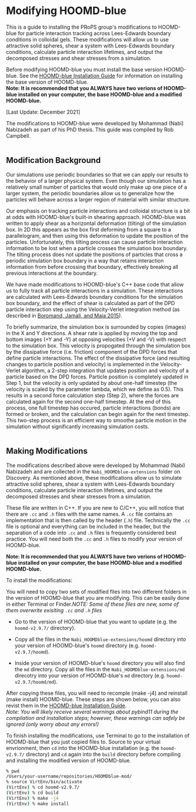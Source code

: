 # Modifying HOOMD-blue 

This is a guide to installing the PRoPS group's modifications to HOOMD-blue for particle interaction tracking across Lees-Edwards boundary conditions in colloidal gels. These modifications will allow us to use attractive solid spheres, shear a system with Lees-Edwards boundary conditions, calculate particle interaction lifetimes, and output the decomposed stresses and shear stresses from a simulation.

Before modifying HOOMD-blue you must install the base version HOOMD-blue. See the [HOOMD-blue Installation Guide](/01-HOOMDblue-Install-Guide.md) for information on installing the base version of HOOMD-blue.<br>
**Note: It is recommended that you ALWAYS have two verions of HOOMD-blue installed on your computer, the base HOOMD-blue and a modified HOOMD-blue.**

[Last Update: December 2021]

The modifications to HOOMD-blue were developed by Mohammad (Nabi) Nabizadeh as part of his PhD thesis. This guide was compiled by Rob Campbell.
<br>
<br>
## Modification Background

Our simulations use periodic boundaries so that we can apply our results to the behavior of a larger physical system. Even though our simulation has a relatively small number of particles that would only make up one piece of a larger system, the periodic boundaries allow us to generalize how the particles will behave across a larger region of material with similar structure. 

Our emphasis on tracking particle interactions and colloidal structure is a bit at odds with HOOMD-blue's built-in shearing approach. HOOMD-blue was written to apply shear as a horizontal deformation (tilting) of the simulation box. In 2D this appears as the box first deforming from a square to a parallelogram, and then using this deformation to update the position of the particles. Unfortunately, this tilting process can cause particle interaction information to be lost when a particle crosses the simulation box boundary. The tilting process does not update the positions of particles that cross a periodic simulation box boundary in a way that retains interaction information from before crossing that boundary, effectively breaking all previous interactions at the boundary. 

We have made modifications to HOOMD-blue's C++ base code that allow us to fully track all particle interactions in a simulation. These interactions are calculated with Lees-Edwards boundary conditions for the simulation box boundary, and the effect of shear is calculated as part of the DPD particle interaction step using the Velocity-Verlet integration method (as described in [Boromand, Jamali, and Maia 2015](https://www.sciencedirect.com/science/article/abs/pii/S0010465515002076)).

To briefly summarize, the simulation box is surrounded by copies (images) in the X and Y directions. A shear rate is applied by moving the top and bottom images (+Y and -Y) at opposing velocities (+V and -V) with respect to the simulation box. This velocity is propogated through the simulation box by the dissipative force (i.e. friction) component of the DPD forces that define particle interactions. The effect of the dissipative force (and resulting changes to particle position and velocity) is implemented in the Velocity-Verlet algorithm, a 2-step integration that updates position and velocity of a particle based on the DPD forces. Particle position is completely updated in Step 1, but the velocity is only updated by about one-half timestep (the velocity is scaled by the parameter lambda, which we define as 0.5). This results in a second force calculation step (Step 2), where the forces are calculated again for the second one-half timestep. At the end of this process, one full timestep has occured, particle interactions (bonds) are formed or broken, and the calculation can begin again for the next timestep. This two-step process is an efficient way to smoothe particle motion in the simulation without significantly increasing simulation costs.
<br>
<br>
## Making Modifications

The modifications described above were developed by Mohammad (Nabi) Nabizadeh and are collected in the `Nabi_HOOMDblue-extensions` folder on Discovery. As mentioned above, these modifications allow us to simulate attractive solid spheres, shear a system with Lees-Edwards boundary conditions, calculate particle interaction lifetimes, and output the decomposed stresses and shear stresses from a simulation.

These file are written in C++. If you are new to C/C++, you will notice that there are `.cc` and `.h` files with the same names. A `.cc` file contains an implementation that is then called by the header (`.h`) file. Technically the `.cc` file is optional and everything can be included in the header, but the separation of a code into `.cc` and `.h` files is frequently considered best practice. You will need both the `.cc` and `.h` files to modify your version of HOOMD-blue.

**Note: It is recommended that you ALWAYS have two verions of HOOMD-blue installed on your computer, the base HOOMD-blue and a modified HOOMD-blue.**

To install the modifications:

You will need to copy two sets of modified files into two different folders in the version of HOOMD-blue that you are modifying. This can be easily done in either Terminal or Finder.*NOTE: Some of these files are new, some of them overwrite exisiting `.cc` and `.h` files*

* Go to the version of HOOMD-blue that you want to update (e.g. the `hoomd-v2.9.7/` directory).

* Copy all the files in the `Nabi_HOOMDblue-extensions/hoomd` directory into your version of HOOMD-blue's `hoomd` directory (e.g. `hoomd-v2.9.7/hoomd`).

* Inside your version of HOOMD-blue's `hoomd` directory you will also find the `md` directory. Copy all the files in the `Nabi_HOOMDblue-extensions/md` direcotry into your version of HOOMD-blue's `md` directory (e.g. `hoomd-v2.9.7/hoomd/md`).

After copying these files, you will need to recomple (make -j4) and reinstall (make install) HOOMD-blue. These steps are shown below, you can also revist them in the [HOOMD-blue Installation Guide](/01-HOOMDblue-Install-Guide.md#installing-hoomd-blue). <br>
*Note: You will likely receive several warnings about pybind11 during the compilation and installation steps; however, these warnings can safely be ignored (only worry about any errors!)*

To finish installing the modifications, use Terminal to go to the installation of HOOMD-blue that you just copied files to. Source to your virtual envrionment, then `cd` into the HOOMD-blue installation (e.g. the `hoomd-v2.9.7/` directory) and `cd` again into the `build` directory before compiling and installing the modified version of HOOMD-blue.

```bash
% pwd
/Users/your-username/repositories/HOOMDblue-mod/
% source VirtEnv/bin/activate
(VirtEnv) % cd hoomd-v2.9.7/
(VirtEnv) % cd build
(VirtEnv) % make -j4
(VirtEnv) % make install
```
	






